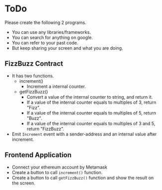 # ToDo
Please create the following 2 programs.
- You can use any libraries/frameworks.
- You can search for anything on google.
- You can refer to your past code.
- But keep sharing your screen and what you are doing.


## FizzBuzz Contract
- It has two functions.
  - increment()
    - Increment a internal counter.
  - getFizzBuzz()
    - Convert a value of the internal counter to string, and return it.
    - If a value of the internal counter equals to multiples of 3, return "Fizz".
    - If a value of the internal counter equals to multiples of 5, return "Buzz".
    - If a value of the internal counter equals to multiples of 3 and 5, return "FizzBuzz".
- Emit `Increment` event with a sender-address and an internal value after increment.

## Frontend Application
- Connect your ethereum account by Metamask
- Create a button to call `increment()` function.
- Create a button to call `getFizzBuzz()` function and show the result on the screen.